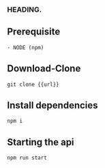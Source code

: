 ### HEADING.

## Prerequisite
```
- NODE (npm)
```

## Download-Clone
```
git clone {{url}}
```

## Install dependencies
```
npm i
```

## Starting the api
```
npm run start